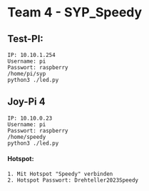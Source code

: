 # Team 4 - SYP_Speedy

## Test-PI:
    IP: 10.10.1.254
    Username: pi
    Passwort: raspberry
    /home/pi/syp
    python3 ./led.py
  
## Joy-Pi 4
    IP: 10.10.0.23
    Username: pi
    Passwort: raspberry
    /home/speedy
    python3 ./led.py
    
#### Hotspot:
    1. Mit Hotspot "Speedy" verbinden
    2. Hotspot Passwort: Drehteller2023Speedy

